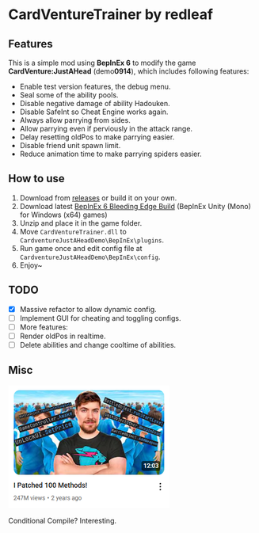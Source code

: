 # CardVentureTrainer by redleaf

## Features

This is a simple mod using **BepInEx 6** to modify the game **CardVenture:JustAHead** (demo**0914**), which includes following features:

* Enable test version features, the debug menu.
* Seal some of the ability pools.
* Disable negative damage of ability Hadouken.
* Disable SafeInt so Cheat Engine works again.
* Always allow parrying from sides.
* Allow parrying even if perviously in the attack range.
* Delay resetting oldPos to make parrying easier.
* Disable friend unit spawn limit.
* Reduce animation time to make parrying spiders easier.

## How to use

1. Download from [releases](https://github.com/redleaf1221/CardVentureTrainer/releases/latest) or build it on your own.
2. Download latest [BepInEx 6 Bleeding Edge Build](https://builds.bepinex.dev/projects/bepinex_be) (BepInEx Unity (Mono) for Windows (x64) games)
3. Unzip and place it in the game folder.
4. Move `CardVentureTrainer.dll` to `CardventureJustAHeadDemo\BepInEx\plugins`.
5. Run game once and edit config file at `CardventureJustAHeadDemo\BepInEx\config`.
6. Enjoy~

## TODO

- [x] Massive refactor to allow dynamic config.
- [ ] Implement GUI for cheating and toggling configs.
- [ ] More features:
- [ ] Render oldPos in realtime.
- [ ] Delete abilities and change cooltime of abilities.

## Misc

<img src="misc/I Patched 100 Methods.png">

Conditional Compile? Interesting.
